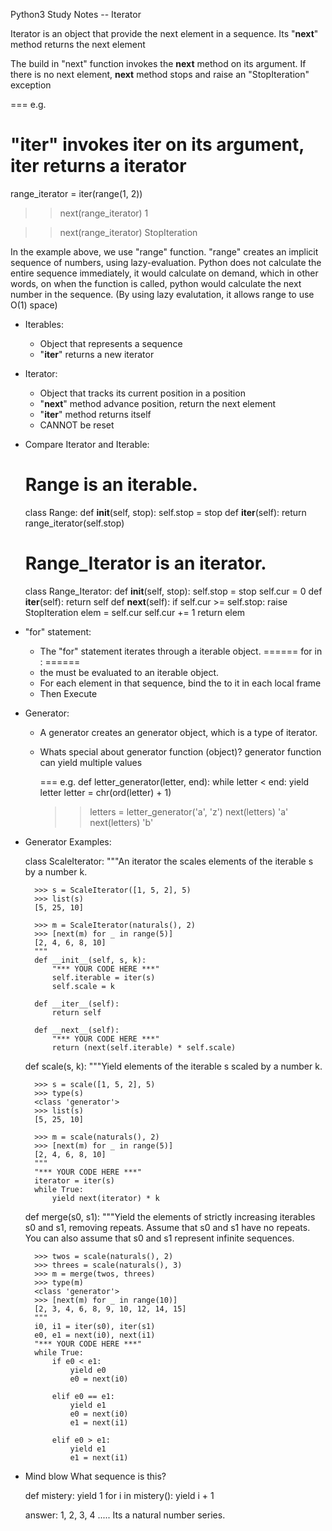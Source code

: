 Python3 Study Notes -- Iterator

Iterator is an object that provide the next element in a sequence.
Its "__next__" method returns the next element

The build in "next" function invokes the __next__ method on its argument.
If there is no next element, __next__ method stops and raise an "StopIteration" exception

=== e.g.
# "iter" invokes __iter__ on its argument, __iter__ returns a iterator
range_iterator = iter(range(1, 2)) 
>> next(range_iterator)
1

>> next(range_iterator)
StopIteration

In the example above, we use "range" function. "range" creates an implicit sequence of numbers, using lazy-evaluation. Python does not calculate the entire sequence immediately, it would calculate on demand, which in other words, on when the function is called, python would calculate the next number in the sequence. (By using lazy evalutation, it allows range to use O(1) space)

+ Iterables:
	- Object that represents a sequence
	- "__iter__" returns a new iterator

+ Iterator:
	- Object that tracks its current position in a position
	- "__next__" method advance position, return the next element
	- "__iter__" method returns itself
	- CANNOT be reset

+ Compare Iterator and Iterable:
	
	# Range is an iterable. 
	class Range:
		def __init__(self, stop):
			self.stop = stop
		def __iter__(self):
			return range_iterator(self.stop)

	# Range_Iterator is an iterator.
	class Range_Iterator:
		def __init__(self, stop):
			self.stop = stop
			self.cur = 0
		def __iter__(self):
			return self
		def __next__(self):
			if self.cur >= self.stop:
				raise StopIteration
			elem = self.cur
			self.cur += 1
			return elem


+ "for" statement:
	- The "for" statement iterates through a iterable object.
	======
	for <name> in <expression>:
		<suit>
	======
	- the <expression> must be evaluated to an iterable object.
	- For each element in that sequence, bind the <name> to it in each local frame
	- Then Execute <suite>

+ Generator:
	- A generator creates an generator object, which is a type of iterator.
	- Whats special about generator function (object)?
		generator function can yield multiple values

		=== e.g.
		def letter_generator(letter, end):
			while letter < end:
				yield letter
				letter = chr(ord(letter) + 1)

		>> letters = letter_generator('a', 'z')
		>> next(letters)
		'a'
		>> next(letters)
		'b'


+ Generator Examples:

	class ScaleIterator:
	    """An iterator the scales elements of the iterable s by a number k.

	    >>> s = ScaleIterator([1, 5, 2], 5)
	    >>> list(s)
	    [5, 25, 10]

	    >>> m = ScaleIterator(naturals(), 2)
	    >>> [next(m) for _ in range(5)]
	    [2, 4, 6, 8, 10]
	    """
	    def __init__(self, s, k):
	        "*** YOUR CODE HERE ***"
	        self.iterable = iter(s)
	        self.scale = k

	    def __iter__(self):
	        return self

	    def __next__(self):
	        "*** YOUR CODE HERE ***"
	        return (next(self.iterable) * self.scale)


	def scale(s, k):
	    """Yield elements of the iterable s scaled by a number k.

	    >>> s = scale([1, 5, 2], 5)
	    >>> type(s)
	    <class 'generator'>
	    >>> list(s)
	    [5, 25, 10]

	    >>> m = scale(naturals(), 2)
	    >>> [next(m) for _ in range(5)]
	    [2, 4, 6, 8, 10]
	    """
	    "*** YOUR CODE HERE ***"
	    iterator = iter(s)
	    while True:
	        yield next(iterator) * k


	def merge(s0, s1):
	    """Yield the elements of strictly increasing iterables s0 and s1, removing
	    repeats. Assume that s0 and s1 have no repeats. You can also assume that s0
	    and s1 represent infinite sequences.

	    >>> twos = scale(naturals(), 2)
	    >>> threes = scale(naturals(), 3)
	    >>> m = merge(twos, threes)
	    >>> type(m)
	    <class 'generator'>
	    >>> [next(m) for _ in range(10)]
	    [2, 3, 4, 6, 8, 9, 10, 12, 14, 15]
	    """
	    i0, i1 = iter(s0), iter(s1)
	    e0, e1 = next(i0), next(i1)
	    "*** YOUR CODE HERE ***"
	    while True:
	        if e0 < e1:
	            yield e0
	            e0 = next(i0)

	        elif e0 == e1:
	            yield e1
	            e0 = next(i0)
	            e1 = next(i1)
	            
	        elif e0 > e1:
	            yield e1
	            e1 = next(i1)

+ Mind blow
	What sequence is this?

	def mistery:
		yield 1
		for i in mistery():
			yield i + 1

	answer: 1, 2, 3, 4 ..... Its a natural number series.
